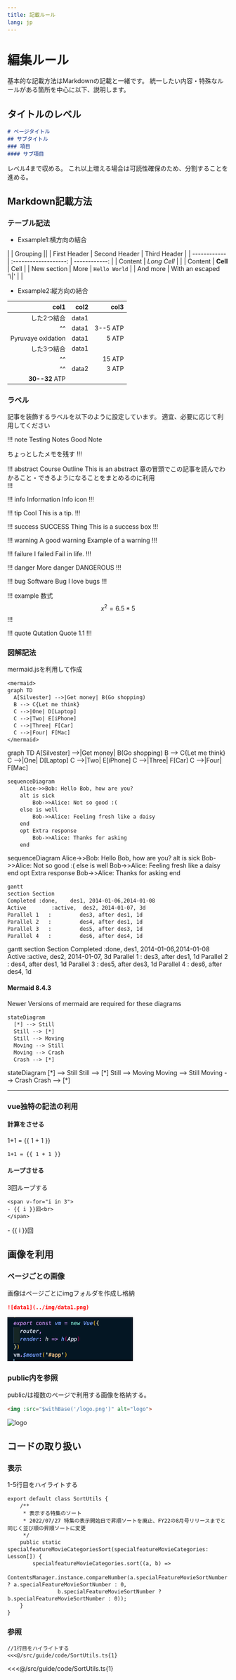 ```yaml
---
title: 記載ルール
lang: jp
---
```

# 編集ルール
<EditMetaInfo/>


基本的な記載方法はMarkdownの記載と一緒です。
統一したい内容・特殊なルールがある箇所を中心に以下、説明します。

## タイトルのレベル

```markdown
# ページタイトル
## サブタイトル
### 項目
#### サブ項目
```

レベル4まで収める。
これ以上増える場合は可読性確保のため、分割することを進める。




## Markdown記載方法

### テーブル記法

- Exsample1:横方向の結合

|             |          Grouping           ||
| First Header |     Second Header     |  Third Header |
| ------------ | :-------------------: | ------------: |
| Content      |      *Long Cell*      |               |
| Content      |       **Cell**        |          Cell |
| New section  |         More          | `Hello World` |
| And more     | With an escaped '\\|' |               |

- Exsample2:縦方向の結合

|               col1 |  col2 |     col3 |
| -----------------: | ----: | -------: |
|        した2つ結合 | data1 |          |
|                 ^^ | data1 | 3--5 ATP |
| Pyruvaye oxidation | data1 |    5 ATP |
|        した3つ結合 | data1 |          |
|                 ^^ |       |   15 ATP |
|                 ^^ | data2 |    3 ATP |
|     **30--32** ATP |       |          |


### ラベル

記事を装飾するラベルを以下のように設定しています。
適宜、必要に応じて利用してください


!!! note Testing Notes
Good Note

ちょっとしたメモを残す
!!!

!!! abstract Course Outline
This is an abstract
章の冒頭でこの記事を読んでわかること・できるようになることをまとめるのに利用  
!!!

!!! info Information
Info icon
!!!

!!! tip Cool
This is a tip.
!!!

!!! success SUCCESS Thing
This is a success box
!!!


!!! warning A good warning
Example of a warning
!!!

!!! failure I failed
Fail in life.
!!!

!!! danger More danger
DANGEROUS
!!!

!!! bug Software Bug
I love bugs
!!!

!!! example 数式 
$$x^2=6.5*5$$
!!!


!!! quote Qutation
Quote 1.1
!!!


### 図解記法
mermaid.jsを利用して作成

```mermaid
<mermaid>
graph TD
  A[Silvester] -->|Get money| B(Go shopping)
  B --> C{Let me think}
  C -->|One| D[Laptop]
  C -->|Two| E[iPhone]
  C -->|Three| F[Car]
  C -->|Four| F[Mac]
</mermaid>
```

<mermaid>
graph TD
  A[Silvester] -->|Get money| B(Go shopping)
  B --> C{Let me think}
  C -->|One| D[Laptop]
  C -->|Two| E[iPhone]
  C -->|Three| F[Car]
  C -->|Four| F[Mac]
</mermaid>


```mermaid
sequenceDiagram
    Alice->>Bob: Hello Bob, how are you?
    alt is sick
        Bob->>Alice: Not so good :(
    else is well
        Bob->>Alice: Feeling fresh like a daisy
    end
    opt Extra response
        Bob->>Alice: Thanks for asking
    end
```

<mermaid>
sequenceDiagram
  Alice->>Bob: Hello Bob, how are you?
  alt is sick
      Bob->>Alice: Not so good :(
  else is well
      Bob->>Alice: Feeling fresh like a daisy
  end
  opt Extra response
      Bob->>Alice: Thanks for asking
  end
</mermaid>

```mermaid
gantt
section Section
Completed :done,    des1, 2014-01-06,2014-01-08
Active        :active,  des2, 2014-01-07, 3d
Parallel 1   :         des3, after des1, 1d
Parallel 2   :         des4, after des1, 1d
Parallel 3   :         des5, after des3, 1d
Parallel 4   :         des6, after des4, 1d
```

<mermaid>
gantt
section Section
Completed :done,    des1, 2014-01-06,2014-01-08
Active        :active,  des2, 2014-01-07, 3d
Parallel 1   :         des3, after des1, 1d
Parallel 2   :         des4, after des1, 1d
Parallel 3   :         des5, after des3, 1d
Parallel 4   :         des6, after des4, 1d
</mermaid>


#### Mermaid 8.4.3

Newer Versions of mermaid are required for these diagrams

```mermaid
stateDiagram
  [*] --> Still
  Still --> [*]
  Still --> Moving
  Moving --> Still
  Moving --> Crash
  Crash --> [*]
```

<mermaid>
stateDiagram
  [*] --> Still
  Still --> [*]
  Still --> Moving
  Moving --> Still
  Moving --> Crash
  Crash --> [*]
</mermaid>

---


### vue独特の記法の利用

#### 計算をさせる
1+1 = {{ 1 + 1 }}

```vue
1+1 = {{ 1 + 1 }}
```

#### ループさせる
3回ループする

```vue
<span v-for="i in 3">
- {{ i }}回<br>
</span>
```

<span v-for="i in 3">
- {{ i }}回<br>
</span>



## 画像を利用

### ページごとの画像
画像はページごとにimgフォルダを作成し格納


```markdown
![data1](../img/data1.png)
```
![data1](../img/data1.png)

### public内を参照
public/は複数のページで利用する画像を格納する。

```html
<img :src="$withBase('/logo.png')" alt="logo">
```
<img :src="$withBase('/logo.png')" alt="logo">


## コードの取り扱い

### 表示

1-5行目をハイライトする

```ts{1-5}
export default class SortUtils {
    /**
     * 表示する特集のソート
     * 2022/07/27 特集の表示開始日で昇順ソートを廃止、FY22の8月号リリースまでと同じく並び順の昇順ソートに変更
     */
    public static specialfeatureMovieCategoriesSort(specialfeatureMovieCategories: Lesson[]) {
        specialfeatureMovieCategories.sort((a, b) =>
            ContentsManager.instance.compareNumber(a.specialFeatureMovieSortNumber ? a.specialFeatureMovieSortNumber : 0,
                b.specialFeatureMovieSortNumber ? b.specialFeatureMovieSortNumber : 0));
    }
}

```



### 参照

```
//1行目をハイライトする
<<<@/src/guide/code/SortUtils.ts{1}
```

<<<@/src/guide/code/SortUtils.ts{1}